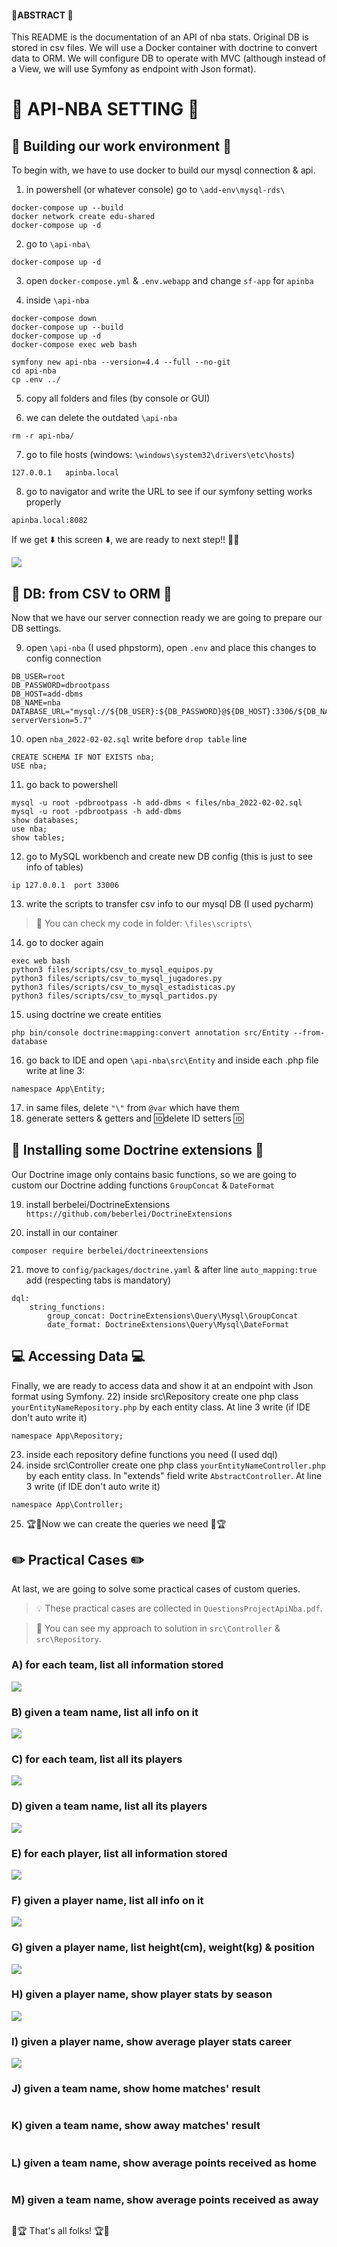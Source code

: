 #### 📝ABSTRACT 📝
This README is the documentation of an API of nba stats.
Original DB is stored in csv files.
We will use a Docker container with doctrine to convert data to ORM.
We will configure DB to operate with MVC (although instead of a View, we will use Symfony as endpoint with Json format).

# 🏀 API-NBA SETTING 🏀

## 🐳 Building our work environment 🐳

To begin with, we have to use docker to build our mysql connection & api.

1) in powershell (or whatever console) go to ```\add-env\mysql-rds\```
```
docker-compose up --build
docker network create edu-shared
docker-compose up -d
```

2) go to ```\api-nba\```
```
docker-compose up -d
```

3) open ```docker-compose.yml``` & ```.env.webapp``` and change ```sf-app``` for ```apinba```

4) inside ```\api-nba```
```
docker-compose down
docker-compose up --build
docker-compose up -d
docker-compose exec web bash

symfony new api-nba --version=4.4 --full --no-git
cd api-nba
cp .env ../
```

5) copy all folders and files (by console or GUI)

6) we can delete the outdated ```\api-nba```
```
rm -r api-nba/
```

7) go to file hosts (windows: ```\windows\system32\drivers\etc\hosts```)
```
127.0.0.1   apinba.local
```

8) go to navigator and write the URL to see if our symfony setting works properly
```
apinba.local:8082
```
If we get ⬇️ this screen ⬇️, we are ready to next step!! 🎊🎊

![](https://i.imgur.com/68E1tdy.png)

## 🔋 DB: from CSV to ORM 🔋

Now that we have our server connection ready we are going to prepare our DB settings.

9) open ```\api-nba``` (I used phpstorm), open ```.env``` and place this changes to config connection
```
DB_USER=root
DB_PASSWORD=dbrootpass
DB_HOST=add-dbms
DB_NAME=nba
DATABASE_URL="mysql://${DB_USER}:${DB_PASSWORD}@${DB_HOST}:3306/${DB_NAME}?serverVersion=5.7"
```

10) open ```nba_2022-02-02.sql``` write before ```drop table``` line
```
CREATE SCHEMA IF NOT EXISTS nba;
USE nba;
```

11) go back to powershell
```
mysql -u root -pdbrootpass -h add-dbms < files/nba_2022-02-02.sql
mysql -u root -pdbrootpass -h add-dbms
show databases;
use nba;
show tables;
```

12) go to MySQL workbench and create new DB config (this is just to see info of tables)
```
ip 127.0.0.1  port 33006
```

13) write the scripts to transfer csv info to our mysql DB (I used pycharm)
> 🔎 You can check my code in folder: ```\files\scripts\```

14) go to docker again 
```
exec web bash
python3 files/scripts/csv_to_mysql_equipos.py
python3 files/scripts/csv_to_mysql_jugadores.py
python3 files/scripts/csv_to_mysql_estadisticas.py
python3 files/scripts/csv_to_mysql_partidos.py
```

15) using doctrine we create entities
```
php bin/console doctrine:mapping:convert annotation src/Entity --from-database
```

16) go back to IDE and open ```\api-nba\src\Entity``` and inside each .php file write at line 3:
```
namespace App\Entity;
```
17) in same files, delete ```"\"``` from ```@var``` which have them
18) generate setters & getters and 🆔delete ID setters 🆔

## 💾 Installing some Doctrine extensions 💾

Our Doctrine image only contains basic functions, so we are going to custom our Doctrine adding functions ```GroupConcat``` & ```DateFormat```

19) install berbelei/DoctrineExtensions ```https://github.com/beberlei/DoctrineExtensions```

20) install in our container
```
composer require berbelei/doctrineextensions
```

21) move to ```config/packages/doctrine.yaml``` & after line ```auto_mapping:true``` add (respecting tabs is mandatory)
```
dql:
    string_functions:
        group_concat: DoctrineExtensions\Query\Mysql\GroupConcat
        date_format: DoctrineExtensions\Query\Mysql\DateFormat
```

## 💻 Accessing Data 💻
Finally, we are ready to access data and show it at an endpoint with Json format using Symfony.
22) inside src\Repository create one php class ```yourEntityNameRepository.php``` by each entity class. At line 3 write (if IDE don't auto write it) 
```
namespace App\Repository;
```
23) inside each repository define functions you need (I used dql)
24) inside src\Controller create one php class ```yourEntityNameController.php``` by each entity class. In "extends" field write ```AbstractController```. At line 3 write (if IDE don't auto write it)
```
namespace App\Controller;
```
25) 🏆🥇Now we can create the queries we need 🥇🏆

## ✏️ Practical Cases ✏️
At last, we are going to solve some practical cases of custom queries.
> 💡 These practical cases are collected in ```QuestionsProjectApiNba.pdf```.

> 🔎 You can see my approach to solution in ```src\Controller``` & ```src\Repository```.

### A) for each team, list all information stored
![](https://i.imgur.com/Jwd9GV0.png)

### B) given a team name, list all info on it
![](https://i.imgur.com/nMwYLKm.png)

### C) for each team, list all its players
![](https://i.imgur.com/Wna5MSv.png)

### D) given a team name, list all its players
![](https://i.imgur.com/dfnGGkB.png)

### E) for each player, list all information stored
![](https://i.imgur.com/aHGDYmG.png)

### F) given a player name, list all info on it
![](https://i.imgur.com/FkhFi4H.png)

### G) given a player name, list height(cm), weight(kg) & position
![](https://i.imgur.com/z9ix1l2.png)

### H) given a player name, show player stats by season
![](https://i.imgur.com/flvaCLM.png)

### I) given a player name, show average player stats career
![](https://i.imgur.com/pqZ2hOq.png)

### J) given a team name, show home matches' result
![]()

### K) given a team name, show away matches' result
![]()

### L) given a team name, show average points received as home
![]()

### M) given a team name, show average points received as away
![]()

🎉🏆 That's all folks! 🏆🎉